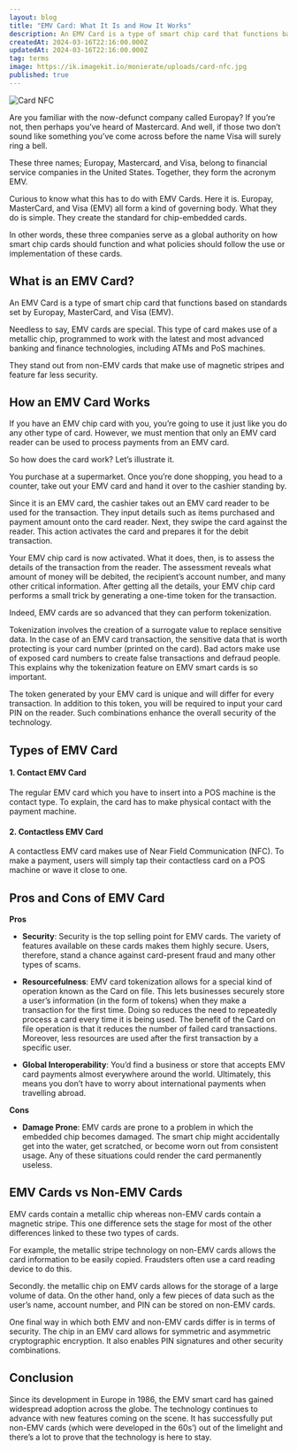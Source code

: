 ```yaml
---
layout: blog
title: "EMV Card: What It Is and How It Works"
description: An EMV Card is a type of smart chip card that functions based on standards set by Europay, MasterCard, and Visa (EMV). Needless to say, EMV cards are special. This type of card makes use of a metallic chip, programmed to work with the latest and most advanced banking and finance technologies, including ATMs and PoS machines.
createdAt: 2024-03-16T22:16:00.000Z
updatedAt: 2024-03-16T22:16:00.000Z
tag: terms
image: https://ik.imagekit.io/monierate/uploads/card-nfc.jpg
published: true
---
```

![Card NFC](https://ik.imagekit.io/monierate/uploads/card-nfc.jpg)

Are you familiar with the now-defunct company called Europay? If you’re not, then perhaps you’ve heard of Mastercard. And well, if those two don’t sound like something you’ve come across before the name Visa will surely ring a bell. 

These three names; Europay, Mastercard, and Visa, belong to financial service companies in the United States. Together, they form the acronym EMV. 

Curious to know what this has to do with EMV Cards. Here it is. Europay, MasterCard, and Visa (EMV) all form a kind of governing body. What they do is simple. They create the standard for chip-embedded cards. 

In other words, these three companies serve as a global authority on how smart chip cards should function and what policies should follow the use or implementation of these cards. 


## What is an EMV Card?

An EMV Card is a type of smart chip card that functions based on standards set by Europay, MasterCard, and Visa (EMV). 

Needless to say, EMV cards are special. This type of card makes use of a metallic chip, programmed to work with the latest and most advanced banking and finance technologies, including ATMs and PoS machines. 

They stand out from non-EMV cards that make use of magnetic stripes and feature far less security.  


## How an EMV Card Works

If you have an EMV chip card with you, you’re going to use it just like you do any other type of card. However, we must mention that only an EMV card reader can be used to process payments from an EMV card.  

So how does the card work? Let’s illustrate it.

You purchase at a supermarket. Once you’re done shopping, you head to a counter, take out your EMV card and hand it over to the cashier standing by. 

Since it is an EMV card, the cashier takes out an EMV card reader to be used for the transaction. They input details such as items purchased and payment amount onto the card reader. Next, they swipe the card against the reader. This action activates the card and prepares it for the debit transaction. 

Your EMV chip card is now activated. What it does, then, is to assess the details of the transaction from the reader. The assessment reveals what amount of money will be debited, the recipient’s account number, and many other critical information. After getting all the details, your EMV chip card performs a small trick by generating a one-time token for the transaction. 

Indeed, EMV cards are so advanced that they can perform tokenization. 

Tokenization involves the creation of a surrogate value to replace sensitive data. In the case of an EMV card transaction, the sensitive data that is worth protecting is your card number (printed on the card). Bad actors make use of exposed card numbers to create false transactions and defraud people. This explains why the tokenization feature on EMV smart cards is so important. 

The token generated by your EMV card is unique and will differ for every transaction. In addition to this token, you will be required to input your card PIN on the reader. Such combinations enhance the overall security of the technology.  


## Types of EMV Card

#### 1. Contact EMV Card

The regular EMV card which you have to insert into a POS machine is the contact type. To explain, the card has to make physical contact with the payment machine. 

#### 2. Contactless EMV Card

A contactless EMV card makes use of Near Field Communication (NFC). To make a payment, users will simply tap their contactless card on a POS machine or wave it close to one. 


## Pros and Cons of EMV Card 

**Pros**

* **Security**: Security is the top selling point for EMV cards. The variety of features available on these cards makes them highly secure. Users, therefore, stand a chance against card-present fraud and many other types of scams. 
* **Resourcefulness**: EMV card tokenization allows for a special kind of operation known as the Card on file. This lets businesses securely store a user’s information (in the form of tokens) when they make a transaction for the first time. Doing so reduces the need to repeatedly process a card every time it is being used.  The benefit of the Card on file operation is that it reduces the number of failed card transactions. Moreover, less resources are used after the first transaction by a specific user. 

* **Global Interoperability**: You’d find a business or store that accepts EMV card payments almost everywhere around the world. Ultimately, this means you don’t have to worry about international payments when travelling abroad. 

**Cons** 

- **Damage Prone**: EMV cards are prone to a problem in which the embedded chip becomes damaged. The smart chip might accidentally get into the water, get scratched, or become worn out from consistent usage. Any of these situations could render the card permanently useless. 


## EMV Cards vs Non-EMV Cards

EMV cards contain a metallic chip whereas non-EMV cards contain a magnetic stripe. This one difference sets the stage for most of the other differences linked to these two types of cards. 

For example, the metallic stripe technology on non-EMV cards allows the card information to be easily copied. Fraudsters often use a card reading device to do this. 

Secondly. the metallic chip on EMV cards allows for the storage of a large volume of data. On the other hand, only a few pieces of data such as the user’s name, account number, and PIN can be stored on non-EMV cards. 

One final way in which both EMV and non-EMV cards differ is in terms of security. The chip in an EMV card allows for symmetric and asymmetric cryptographic encryption. It also enables PIN signatures and other security combinations. 


## Conclusion
Since its development in Europe in 1986, the EMV smart card has gained widespread adoption across the globe. The technology continues to advance with new features coming on the scene. It has successfully put non-EMV cards (which were developed in the 60s’) out of the limelight and there’s a lot to prove that the technology is here to stay.
